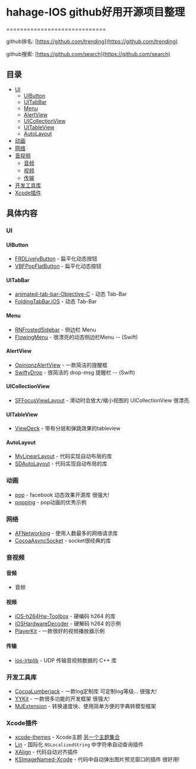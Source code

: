 # hahage-IOS github好用开源项目整理
=============================

github排名: [https://github.com/trending](https://github.com/trending) 

github搜索: [https://github.com/search](https://github.com/search)

## 目录

- [UI](#UI)
  - [UIButton](#UIButton)
  - [UITabBar](#UITabBar)
  - [Menu](#Menu)
  - [AlertView](#AlertView)
  - [UICollectionView](#UICollectionView)
  - [UITableView](#UITableView)
  - [AutoLayout](#AutoLayout)
- [动画](#动画)
- [网络](#网络)
- [音视频](#音视频)
  - [音频](#音频)
  - [视频](#视频)
  - [传输](#传输)
- [开发工具库](#开发工具库)
- [Xcode插件](#Xcode插件)

## 具体内容

### <a id="UI"></a> UI

#### <a id="UIButton"></a> UIButton

* [FRDLivelyButton](https://github.com/sebastienwindal/FRDLivelyButton) - 扁平化动态按钮
* [VBFPopFlatButton](https://github.com/victorBaro/VBFPopFlatButton) - 扁平化动态按钮

#### <a id="UITabBar"></a> UITabBar

* [animated-tab-bar-Objective-C](https://github.com/polobymulberry/animated-tab-bar-Objective-C) - 动态 Tab-Bar
* [FoldingTabBar.iOS](https://github.com/Yalantis/FoldingTabBar.iOS) - 动态 Tab-Bar

#### <a id="Menu"></a> Menu

* [RNFrostedSidebar](https://github.com/rnystrom/RNFrostedSidebar) - 侧边栏 Menu 
* [FlowingMenu](https://github.com/yannickl/FlowingMenu) - 很漂亮的动态侧边栏Menu -- (Swift)

#### <a id="AlertView"></a> AlertView

* [OpinionzAlertView](https://github.com/Opinionz/OpinionzAlertView) - 一款简洁的提醒框
* [SwiftyDrop](https://github.com/morizotter/SwiftyDrop) - 很简洁的 drop-msg 提醒栏 -- (Swift)

#### <a id="UICollectionView"></a> UICollectionView

* [SFFocusViewLayout](https://github.com/fdzsergio/SFFocusViewLayout) - 滑动时会放大/缩小视图的 UICollectionView  很漂亮.

#### <a id="UITableView"></a> UITableView

* [ViewDeck](https://github.com/ViewDeck/ViewDeck) - 带有分层和弹跳效果的tableview

#### <a id="AutoLayout"></a> AutoLayout

* [MyLinearLayout](https://github.com/youngsoft/MyLinearLayout) - 代码实现自动布局的库
* [SDAutoLayout](https://github.com/gsdios/SDAutoLayout) - 代码实现自动布局的库

### <a id="动画"></a> 动画

* [pop](https://github.com/facebook/pop) - facebook 动态效果开源库 很强大!
* [popping](https://github.com/schneiderandre/popping) - pop动画的优秀示例

### <a id="网络"></a> 网络

* [AFNetworking](https://github.com/AFNetworking/AFNetworking) - 使用人数最多的网络请求库
* [CocoaAsyncSocket](https://github.com/robbiehanson/CocoaAsyncSocket) - socket很经典的库

### <a id="音视频"></a> 音视频

#### <a id="音频"></a> 音频

* 音频

#### <a id="视频"></a> 视频

* [iOS-h264Hw-Toolbox](https://github.com/manishganvir/iOS-h264Hw-Toolbox) - 硬编码 h264 的库
* [iOSHardwareDecoder](https://github.com/stevenyao/iOSHardwareDecoder) - 硬解码 h264 的示例
* [PlayerKit](https://github.com/xhzengAIB/PlayerKit) - 一款很好的视频播放器示例

#### <a id="传输"></a> 传输

* [ios-jrtplib](https://github.com/hadesmo/ios-jrtplib) - UDP 传输音视频数据的 C++ 库 

### <a id="开发工具库"></a> 开发工具库

* [CocoaLumberjack](https://github.com/CocoaLumberjack/CocoaLumberjack) - 一款log定制库 可定制log等级... 很强大!
* [YYKit](https://github.com/ibireme/YYKit) - 一款很多功能的开发框架 很强大!
* [MJExtension](https://github.com/CoderMJLee/MJExtension) - 转换速度快、使用简单方便的字典转模型框架

### <a id="Xcode插件"></a> Xcode插件

* [xcode-themes](https://github.com/tursunovic/xcode-themes) - Xcode主题 [另一个主题集合](https://github.com/hdoria/xcode-themes)
* [Lin](https://github.com/questbeat/Lin) - 国际化 `NSLocalizedString` 中字符串自动查询插件
* [XAlign](https://github.com/qfish/XAlign) - 代码自动对齐插件
* [KSImageNamed-Xcode](https://github.com/ksuther/KSImageNamed-Xcode) - 代码中自动弹出图片预览窗口的插件 很好用!

